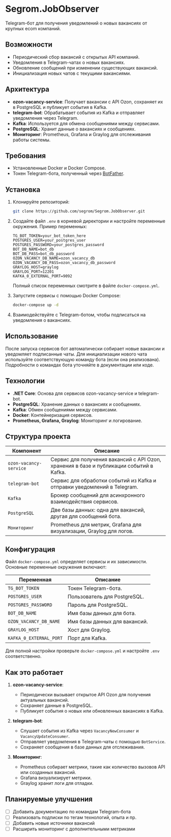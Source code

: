 # Segrom.JobObserver

Telegram-бот для получения уведомлений о новых вакансиях от крупных ecom компаний.

## Возможности
- Периодический сбор вакансий с открытых API компаний.
- Уведомления в Telegram-чатах о новых вакансиях.
- Обновление сообщений при изменении существующих вакансий.
- Инициализация новых чатов с текущими вакансиями.

## Архитектура
- **ozon-vacancy-service**: Получает вакансии с API Ozon, сохраняет их в PostgreSQL и публикует события в Kafka.
- **telegram-bot**: Обрабатывает события из Kafka и отправляет уведомления через Telegram.
- **Kafka**: Используется для обмена сообщениями между сервисами.
- **PostgreSQL**: Хранит данные о вакансиях и сообщениях.
- **Мониторинг**: Prometheus, Grafana и Graylog для отслеживания работы системы.

## Требования
- Установленные Docker и Docker Compose.
- Токен Telegram-бота, полученный через [BotFather](https://t.me/BotFather).

## Установка
1. Клонируйте репозиторий:

   ```sh
   git clone https://github.com/segrom/Segrom.JobObserver.git
   ```

2. Создайте файл `.env` в корневой директории и настройте переменные окружения. Пример переменных:

   ```env
   TG_BOT_TOKEN=your_bot_token_here
   POSTGRES_USER=your_postgres_user
   POSTGRES_PASSWORD=your_postgres_password
   BOT_DB_NAME=bot_db
   BOT_DB_PASS=bot_db_password
   OZON_VACANCY_DB_NAME=ozon_vacancy_db
   OZON_VACANCY_DB_PASS=ozon_vacancy_db_password
   GRAYLOG_HOST=graylog
   GRAYLOG_PORT=12201
   KAFKA_0_EXTERNAL_PORT=9092
   ```

   Полный список переменных смотрите в файле `docker-compose.yml`.

3. Запустите сервисы с помощью Docker Compose:

   ```sh
   docker-compose up -d
   ```

4. Взаимодействуйте с Telegram-ботом, чтобы подписаться на уведомления о вакансиях.

## Использование
После запуска сервисов бот автоматически собирает новые вакансии и уведомляет подписанные чаты. Для инициализации нового чата используйте соответствующую команду бота (если она реализована). Подробности о командах бота уточняйте в документации или коде.

## Технологии
- **.NET Core**: Основа для сервисов ozon-vacancy-service и telegram-bot.
- **PostgreSQL**: Хранение данных о вакансиях и сообщениях.
- **Kafka**: Обмен сообщениями между сервисами.
- **Docker**: Контейнеризация сервисов.
- **Prometheus, Grafana, Graylog**: Мониторинг и логирование.

## Структура проекта
| Компонент | Описание |
|-----------|----------|
| `ozon-vacancy-service` | Сервис для получения вакансий с API Ozon, хранения в базе и публикации событий в Kafka. |
| `telegram-bot` | Сервис для обработки событий из Kafka и отправки уведомлений в Telegram. |
| `Kafka` | Брокер сообщений для асинхронного взаимодействия сервисов. |
| `PostgreSQL` | Две базы данных: одна для вакансий, другая для сообщений бота. |
| `Мониторинг` | Prometheus для метрик, Grafana для визуализации, Graylog для логов. |

## Конфигурация
Файл `docker-compose.yml` определяет сервисы и их зависимости. Основные переменные окружения включают:

| Переменная | Описание |
|------------|----------|
| `TG_BOT_TOKEN` | Токен Telegram-бота. |
| `POSTGRES_USER` | Пользователь для PostgreSQL. |
| `POSTGRES_PASSWORD` | Пароль для PostgreSQL. |
| `BOT_DB_NAME` | Имя базы данных для бота. |
| `OZON_VACANCY_DB_NAME` | Имя базы данных для вакансий. |
| `GRAYLOG_HOST` | Хост для Graylog. |
| `KAFKA_0_EXTERNAL_PORT` | Порт для Kafka. |

Для полной настройки проверьте `docker-compose.yml` и настройте `.env` соответственно.

## Как это работает
1. **ozon-vacancy-service**:
    - Периодически вызывает открытое API Ozon для получения актуальных вакансий.
    - Сохраняет данные в PostgreSQL.
    - Публикует события о новых или обновленных вакансиях в Kafka.

2. **telegram-bot**:
    - Слушает события из Kafka через `VacancyNewConsumer` и `VacancyUpdateConsumer`.
    - Отправляет уведомления в Telegram-чаты с помощью `BotService`.
    - Сохраняет сообщения в базе данных для отслеживания.

3. **Мониторинг**:
    - Prometheus собирает метрики, такие как количество вызовов API или созданных вакансий.
    - Grafana визуализирует метрики.
    - Graylog хранит логи для отладки.

## Планируемые улучшения
- [ ] Добавить документацию по командам Telegram-бота
- [ ] Реализовать подписки по тегам технологий, опыта и пр.
- [ ] Добавить новые источники вакансий
- [ ] Расширить мониторинг с дополнительными метриками